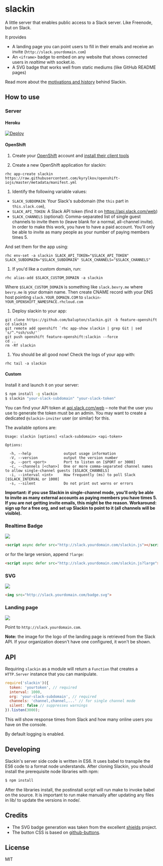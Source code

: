 
# slackin

A little server that enables public access
to a Slack server. Like Freenode, but on Slack.

It provides

- A landing page you can point users to fill in their
  emails and receive an invite (`http://slack.yourdomain.com`)
- An `<iframe>` badge to embed on any website
  that shows connected users in *realtime* with socket.io.
- A SVG badge that works well from static mediums
  (like GitHub README pages)

Read more about the [motivations and history](http://rauchg.com/slackin) behind Slackin.

## How to use

### Server


#### Heroku

[![Deploy](https://www.herokucdn.com/deploy/button.svg)](https://heroku.com/deploy?template=https://github.com/rauchg/slackin/tree/0.5.1)

#### OpenShift

1. Create your [OpenShift](https://openshift.redhat.com) account and [install their client tools](https://developers.openshift.com/en/managing-client-tools.html)

1. Create a new OpenShift application for slackin:

  ``` shell
  rhc app-create slackin https://raw.githubusercontent.com/kyrylkov/openshift-iojs/master/metadata/manifest.yml
  ```

1. Identify the following variable values:

  - `SLACK_SUBDOMAIN`: Your Slack's subdomain (the `this` part in `this.slack.com`),
  - `SLACK_API_TOKEN`: A Slack API token (find it on https://api.slack.com/web)
  - `SLACK_CHANNELS` (optional): Comma-separated list of single guest channels to invite them to (leave blank for a normal, all-channel invite). In order to make this work, you have to have a paid account. You'll only be able to invite as many people as your number of paying members times 5.
  
  And set them for the app using:

  ``` shell
  rhc env-set -a slackin SLACK_API_TOKEN="$SLACK_API_TOKEN" SLACK_SUBDOMAIN="$SLACK_SUBDOMAIN" SLACK_CHANNELS="$SLACK_CHANNELS"
  ```

1. If you'd like a custom domain, run:

  ``` shell
  rhc alias-add $SLACK_CUSTOM_DOMAIN -a slackin
  ```
  
  Where `$SLACK_CUSTOM_DOMAIN` is something like `slack.bevry.me` where `bevry.me` is your domain name. Then create CNAME record with your DNS host pointing `slack.YOUR_DOMAIN.COM` to `slackin-YOUR_OPENSHIFT_NAMESPACE.rhcloud.com`

1. Deploy slackin to your app:
  
  ``` shell
  git clone https://github.com/balupton/slackin.git -b feature-openshift
  cd slackin
  git remote add openshift `rhc app-show slackin | grep Git | sed 's/^.*ssh/ssh/'`
  git push openshift feature-openshift:slackin --force
  cd ..
  rm -Rf slackin
  ```

1. You should be all good now! Check the logs of your app with:
  
  ``` shell
  rhc tail -a slackin
  ```


#### Custom


Install it and launch it on your server:

```bash
$ npm install -g slackin
$ slackin "your-slack-subdomain" "your-slack-token"
```

You can find your API token at [api.slack.com/web](https://api.slack.com/web) – note that the user you use to generate the token must be an admin. You may want to create a dedicated `@slackin-inviter` user (or similar) for this.

The available options are:

```
Usage: slackin [options] <slack-subdomain> <api-token>

Options:

  -h, --help               output usage information
  -V, --version            output the version number
  -p, --port <port>        Port to listen on [$PORT or 3000]
  -c, --channels [<chan>]  One or more comma-separated channel names to allow single-channel guests [$SLACK_CHANNELS]
  -i, --interval <int>     How frequently (ms) to poll Slack [$SLACK_INTERVAL or 1000]
  -s, --silent             Do not print out warns or errors
```

**Important: if you use Slackin in single-channel mode, you'll only be
able to invite as many external accounts as paying members you have
times 5. If you are not getting invite emails, this might be the reason.
Workaround: sign up for a free org, and set up Slackin to point to it
(all channels will be visible).**

### Realtime Badge

[![](https://cldup.com/IaiPnDEAA6.gif)](http://slack.socket.io)

```html
<script async defer src="http://slack.yourdomain.com/slackin.js"></script>
```

or for the large version, append `?large`:

```html
<script async defer src="http://slack.yourdomain.com/slackin.js?large"></script>
```

### SVG

[![](https://cldup.com/jWUT4QFLnq.png)](http://slack.socket.io)

```html
<img src="http://slack.yourdomain.com/badge.svg">
```

### Landing page

[![](https://cldup.com/WIbawiqp0Q.png)](http://slack.socket.io)

Point to `http://slack.yourdomain.com`.

**Note:** the image for the logo of the landing page
is retrieved from the Slack API. If your organization
doesn't have one configured, it won't be shown.

## API

Requiring `slackin` as a module will return
a `Function` that creates a `HTTP.Server` instance
that you can manipulate.

```js
require('slackin')({
  token: 'yourtoken', // required
  interval: 1000,
  org: 'your-slack-subdomain', // required
  channels: 'channel,channel,...' // for single channel mode
  silent: false // suppresses warnings
}).listen(3000);
```

This will show response times from Slack and how many
online users you have on the console.

By default logging is enabled.

## Developing

Slackin's server side code is written in ES6. It uses babel to transpile the 
ES6 code to a format node understands. After cloning Slackin, you should 
install the prerequisite node libraries with npm:

```bash
$ npm install
```

After the libraries install, the postinstall script will run make to invoke
babel on the source. It is important to run make manually after updating any 
files in lib/ to update the versions in node/.

## Credits

- The SVG badge generation was taken from the
excellent [shields](https://github.com/badges/shields) project.
- The button CSS is based on
[github-buttons](https://github.com/mdo/github-buttons).

## License

MIT
